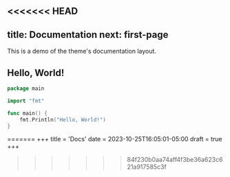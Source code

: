 <<<<<<< HEAD
---
title: Documentation
next: first-page
---

This is a demo of the theme's documentation layout.

## Hello, World!

```go {filename="main.go"}
package main

import "fmt"

func main() {
    fmt.Println("Hello, World!")
}
```
=======
+++
title = 'Docs'
date = 2023-10-25T16:05:01-05:00
draft = true
+++
>>>>>>> 84f230b0aa74aff4f3be36a623c621a917585c3f
